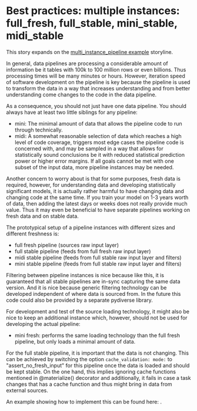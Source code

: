 # Best practices: multiple instances: full_fresh, full_stable, mini_stable, midi_stable

This story expands on the [multi_instance_pipeline example](multi_instance_pipeline) storyline.

In general, data pipelines are processing a considerable amount of information be it tables with 100k to 100 million rows
or even billions. Thus processing times will be many minutes or hours. However, iteration speed of software development
on the pipeline is key because the pipeline is used to transform the data in a way that increases understanding and from
better understanding come changes to the code in the data pipeline.

As a consequence, you should not just have one data pipeline. You should always have at least two little siblings for any
pipeline:
* mini: The minimal amount of data that allows the pipeline code to run through technically.
* midi: A somewhat reasonable selection of data which reaches a high level of code coverage, triggers most edge cases the
pipeline code is concerned with, and may be sampled in a way that allows for statistically sound conclusions be it with
reduced statistical prediction power or higher error margins. If all goals cannot be met with one subset of the input
data, more pipeline instances may be needed.

Another concern to worry about is that for some purposes, fresh data is required, however, for understanding data and
developing statistically significant models, it is actually rather harmful to have changing data and changing code at the
same time. If you train your model on 1-3 years worth of data, then adding the latest days or weeks does not really provide
much value. Thus it may even be beneficial to have separate pipelines working on fresh data and on stable data.

The prototypical setup of a pipeline instances with different sizes and different freshness is:
- full fresh pipeline (sources raw input layer)
- full stable pipeline (feeds from full fresh raw input layer)
- midi stable pipeline (feeds from full stable raw input layer and filters)
- mini stable pipeline (feeds from full stable raw input layer and filters)

Filtering between pipeline instances is nice because like this, it is guaranteed that all stable pipelines are in-sync
capturing the same data version. And it is nice because generic filtering technology can be developed independent of
where data is sourced from. In the future this code could also be provided by a separate pydiverse library.

For development and test of the source loading technology, it might also be nice to keep an additional instance which,
however, should not be used for developing the actual pipeline:
- mini fresh: performs the same loading technology than the full fresh pipeline, but only loads a minimal amount of data.

For the full stable pipeline, it is important that the data is not changing. This can be achieved by switching the
option `cache_validation: mode:` to "assert_no_fresh_input" for this pipeline once the data is loaded and should be
kept stable. On the one hand, this implies ignoring cache functions mentioned in @materialize() decorator and additionally,
it fails in case a task changes that has a cache function and thus might bring in data from external sources.

An example showing how to implement this can be found here: [](/examples/multi_instance_pipeline).